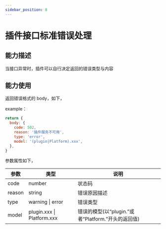 ```yaml
---
sidebar_position: 8
---
```


# 插件接口标准错误处理

## 能力描述

当接口异常时，插件可以自行决定返回的错误类型与内容

## 能力使用

返回错误格式的 body，如下，

example：

```javascript
return {
  body: {
    code: 502,
    reason: '插件服务不可用',
    type: 'error',
    model: '(plugin|Platform).xxx',
  },
}
```

参数属性如下，

| 参数   | 类型             | 说明                                |
| ------ | ---------------- | ----------------------------------- |
| code   | number           | 状态码                              |
| reason | string           | 错误原因描述                        |
| type   | warning \| error | 错误类型                            |
| model  | plugin.xxx \| Platform.xxx       | 错误的模型(以“plugin.”或者“Platform.”开头的返回值) |

